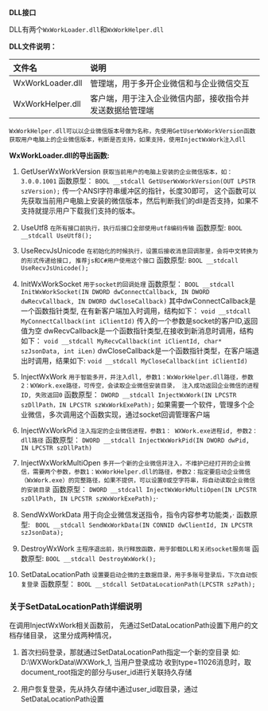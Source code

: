 ﻿**DLL接口**

DLL有两个`WxWorkLoader.dll`和`WxWorkHelper.dll`

**DLL文件说明：** 

|文件名|说明|
|:----    |:---|
|WxWorkLoader.dll | 管理端，用于多开企业微信和与企业微信交互  |
|WxWorkHelper.dll |客户端，用于注入企业微信内部，接收指令并发送数据给管理端  |

`WxWorkHelper.dll可以以企业微信版本号做为名称，先使用GetUserWxWorkVersion函数获取用户电脑上的企业微信版本，判断是否支持，如果支持，使用InjectWxWork注入dll`


**WxWorkLoader.dll的导出函数:**

1. GetUserWxWorkVersion
	`获取当前用户的电脑上安装的企业微信版本，如： 3.0.0.1001`
	函数原型：
	`BOOL __stdcall GetUserWxWorkVersion(OUT LPSTR szVersion);`
	传一个ANSI字符串缓冲区的指针，长度30即可， 这个函数可以先获取当前用户电脑上安装的微信版本，然后判断我们的dll是否支持，如果不支持就提示用户下载我们支持的版本。

2. UseUtf8
	`在所有接口前执行，执行后接口全部使用utf8编码传输`
	函数原型:
	`BOOL __stdcall UseUtf8();`
	
3. UseRecvJsUnicode
	`在初始化的时候执行，设置后接收消息回调那里，会将中文转换为的形式传递给接口, 推荐js和C#用户使用这个接口`
	函数原型:
	`BOOL __stdcall UseRecvJsUnicode();`
	
4. InitWxWorkSocket
	`用于socket的回调处理`
	函数原型：
	`BOOL __stdcall InitWxWorkSocket(IN DWORD dwConnectCallback, IN DWORD dwRecvCallback, IN DWORD dwCloseCallback)`
	其中dwConnectCallback是一个函数指针类型, 在有新客户端加入时调用，结构如下：
		`void __stdcall MyConnectCallback(int iClientId)` 传入的一个参数是socket的客户ID,返回值为空 
	dwRecvCallback是一个函数指针类型,在接收到新消息时调用，结构如下：
		`void __stdcall MyRecvCallback(int iClientId, char* szJsonData, int iLen)` 
	dwCloseCallback是一个函数指针类型，在客户端退出时调用，结果如下:
		`void __stdcall MyCloseCallback(int iClientId)`
	
5. InjectWxWork
	`用于智能多开，并注入dll, 参数1：WxWorkHelper.dll路径，参数2：WXWork.exe路径，可传空，会读取企业微信安装目录， 注入成功返回企业微信的进程ID, 失败返回0`
	函数原型：
	`DWORD __stdcall InjectWxWork(IN LPCSTR szDllPath，IN LPCSTR szWxWorkExePath);`
	如果需要一个软件，管理多个企业微信，多次调用这个函数实现，通过socket回调管理客户端

6. InjectWxWorkPid
	`注入指定的企业微信进程，参数1： WXWork.exe进程id, 参数2： dll路径`
	函数原型：
	`DWORD __stdcall InjectWxWorkPid(IN DWORD dwPid, IN LPCSTR szDllPath)`
	
7. InjectWxWorkMultiOpen
	`多开一个新的企业微信并注入，不维护已经打开的企业微信，需要两个参数，参数1：WxWorkHelper.dll的路径，参数2：指定要启动企业微信（WxWork.exe）的完整路径，如果不提供，可以设置0或空字符串，将自动读取企业微信的安装目录`
	函数原型：
	`DWORD __stdcall InjectWxWorkMultiOpen(IN LPCSTR szDllPath, IN LPCSTR szWxWorkExePath);`·
	
8. SendWxWorkData
	用于向企业微信发送指令，指令内容参考功能类，·
	函数原型:
	` BOOL __stdcall SendWxWorkData(IN CONNID dwClientId, IN LPCSTR szJsonData);`
	
9. DestroyWxWork
	`主程序退出前，执行释放函数，用于卸载DLL和关闭socket服务端`
	函数原型:
	`BOOL __stdcall DestroyWxWork();`
	
10. SetDataLocationPath 
    `设置要启动企微的主数据目录，用于多账号登录后，下次自动恢复登录`
	函数原型：
	`BOOL __stdcall SetDataLocationPath(LPCSTR szPath);`


### 关于SetDataLocationPath详细说明

在调用InjectWxWork相关函数前， 先通过SetDataLocationPath设置下用户的文档存储目录， 这里分成两种情况，
   1. 首次扫码登录，那就通过SetDataLocationPath指定一个新的空目录 如: D:\\WXWorkData\\WXWork_1, 当用户登录成功
   收到type=11026消息时，取document_root指定的部分与user_id进行关联持久存储
   
   2. 用户恢复登录，先从持久存储中通过user_id取目录，通过SetDataLocationPath设置

